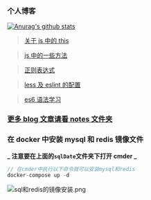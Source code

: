 ### 个人博客

[![Anurag's github stats](https://github-readme-stats.vercel.app/api?username=feiyuWeb)](https://github.com/feiyuWeb/github-readme-stats)

> [关于 js 中的 this](https://github.com/feiyuWeb/Blog/blob/master/notes/%E5%85%B3%E4%BA%8Ejs%E4%B8%AD%E7%9A%84this.md)

> [js 中的一些方法](https://github.com/feiyuWeb/Blog/blob/master/notes/js%E4%B8%AD%E7%9A%84%E4%B8%80%E4%BA%9B%E6%96%B9%E6%B3%95.md)

> [正则表达式](https://github.com/feiyuWeb/Blog/blob/master/notes/%E6%AD%A3%E5%88%99%E8%A1%A8%E8%BE%BE%E5%BC%8F.md)

> [less 及 eslint 的配置](https://github.com/feiyuWeb/Blog/blob/master/notes/%E5%9C%A8less%E4%B8%AD%E6%B7%BB%E5%8A%A0lessModule%E9%85%8D%E7%BD%AE.md)

> [es6 语法学习](https://github.com/feiyuWeb/Blog/blob/master/notes/es6%E5%AD%A6%E4%B9%A0%E7%AC%94%E8%AE%B0.md)

### [更多 blog 文章请看 notes 文件夹](https://github.com/feiyuWeb/Blog/tree/master/notes)

### 在 docker 中安装 mysql 和 redis 镜像文件

**_ 注意要在上面的`sqlDate`文件夹下打开 cmder _**

```js
// 在cmder中执行以下命令就可以安装mysql和redis
docker-compose up -d
```

![sql和redis的镜像安装.png](https://i.loli.net/2020/10/21/8flR1wAZKpdFDhr.png)
